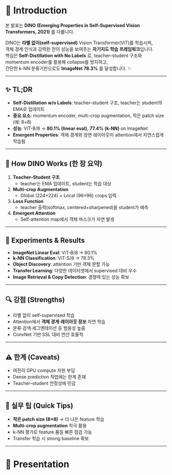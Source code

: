 # 👋 Introduction  

본 발표는 **DINO (Emerging Properties in Self-Supervised Vision Transformers, 2021)** 를 다룹니다.  

DINO는 **라벨 없이(self-supervised)** Vision Transformer(ViT)를 학습시켜,  
객체 경계 인식과 강력한 전이 성능을 보여주는 **자기지도 학습 프레임워크**입니다.  
핵심은 **Self-Distillation with No Labels** 로, teacher–student 구조와 momentum encoder를 활용해 collapse를 방지하고,  
간단한 k-NN 분류기만으로도 **ImageNet 78.3%** 를 달성합니다. ✨  

---

## ✨ TL;DR
- **Self-Distillation w/o Labels**: teacher–student 구조, teacher는 student의 EMA로 업데이트  
- **중요 요소**: momentum encoder, multi-crop augmentation, 작은 patch size (예: 8×8)  
- **성능**: ViT-B/8 → **80.1% (linear eval)**, **77.4% (k-NN)** on ImageNet  
- **Emergent Properties**: 객체 경계와 장면 레이아웃이 attention에서 자연스럽게 학습됨  

---

## 🧩 How DINO Works (한 장 요약)
1. **Teacher–Student 구조**  
   - teacher는 EMA 업데이트, student는 학습 대상  
2. **Multi-crop Augmentation**  
   - Global (224×224) + Local (96×96) crops 입력  
3. **Loss Function**  
   - teacher 출력(softmax, centered+sharpened)을 student가 예측  
4. **Emergent Attention**  
   - Self-attention map에서 객체 마스크가 자연 발생  

---

## 🧪 Experiments & Results
- **ImageNet Linear Eval**: ViT-B/8 → 80.1%  
- **k-NN Classification**: ViT-S/8 → 78.3%  
- **Object Discovery**: attention 기반 객체 분할 가능  
- **Transfer Learning**: 다양한 데이터셋에서 supervised 대비 우수  
- **Image Retrieval & Copy Detection**: 경쟁력 있는 성능 확보  

---

## 🔍 강점 (Strengths)
- 라벨 없이 self-supervised 학습  
- Attention에서 **객체 경계·레이아웃 정보** 자연 학습  
- 분류·검색·세그멘테이션 등 범용성 높음  
- ConvNet 기반 SSL 대비 연산 효율적  

---

## ⚠️ 한계 (Caveats)
- 여전히 GPU compute 자원 부담  
- Dense prediction 작업에는 한계 존재  
- Teacher–student 안정성에 민감  

---

## 🧭 실무 팁 (Quick Tips)
- **작은 patch size (8×8)** → 더 나은 feature 학습  
- **Multi-crop augmentation** 적극 활용  
- k-NN 평가로 feature 품질 빠른 점검 가능  
- Transfer 학습 시 strong baseline 확보  

---

# 🚀 Presentation  

